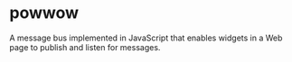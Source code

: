 powwow
======

A message bus implemented in JavaScript that enables widgets in a Web page to publish and listen for messages.
